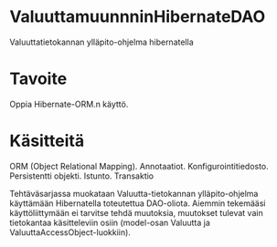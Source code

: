 # ValuuttamuunnninHibernateDAO
    
Valuuttatietokannan ylläpito-ohjelma hibernatella    
# Tavoite
Oppia Hibernate-ORM.n käyttö.    
# Käsitteitä
ORM (Object Relational Mapping). Annotaatiot. Konfigurointitiedosto. Persistentti objekti. Istunto. Transaktio    
    
Tehtäväsarjassa muokataan Valuutta-tietokannan ylläpito-ohjelma käyttämään Hibernatella toteutettua
DAO-oliota. Aiemmin tekemääsi käyttöliittymään ei tarvitse tehdä muutoksia, muutokset tulevat
vain tietokantaa käsitteleviin osiin (model-osan Valuutta ja ValuuttaAccessObject-luokkiin).
